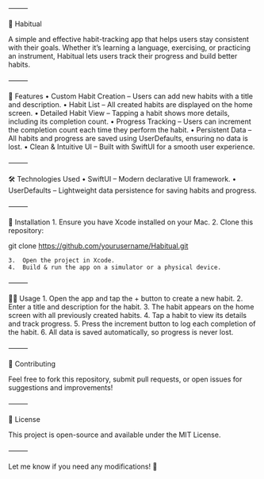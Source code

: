 ⸻

📅 Habitual

A simple and effective habit-tracking app that helps users stay consistent with their goals. Whether it’s learning a language, exercising, or practicing an instrument, Habitual lets users track their progress and build better habits.

⸻

🚀 Features
	•	Custom Habit Creation – Users can add new habits with a title and description.
	•	Habit List – All created habits are displayed on the home screen.
	•	Detailed Habit View – Tapping a habit shows more details, including its completion count.
	•	Progress Tracking – Users can increment the completion count each time they perform the habit.
	•	Persistent Data – All habits and progress are saved using UserDefaults, ensuring no data is lost.
	•	Clean & Intuitive UI – Built with SwiftUI for a smooth user experience.

⸻

🛠 Technologies Used
	•	SwiftUI – Modern declarative UI framework.
	•	UserDefaults – Lightweight data persistence for saving habits and progress.

⸻

📲 Installation
	1.	Ensure you have Xcode installed on your Mac.
	2.	Clone this repository:

git clone https://github.com/yourusername/Habitual.git


	3.	Open the project in Xcode.
	4.	Build & run the app on a simulator or a physical device.

⸻

🏃‍♂️ Usage
	1.	Open the app and tap the + button to create a new habit.
	2.	Enter a title and description for the habit.
	3.	The habit appears on the home screen with all previously created habits.
	4.	Tap a habit to view its details and track progress.
	5.	Press the increment button to log each completion of the habit.
	6.	All data is saved automatically, so progress is never lost.

⸻

🎯 Contributing

Feel free to fork this repository, submit pull requests, or open issues for suggestions and improvements!

⸻

📄 License

This project is open-source and available under the MIT License.

⸻

Let me know if you need any modifications! 🚀

